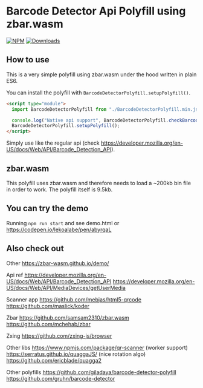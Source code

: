 # Barcode Detector Api Polyfill using zbar.wasm

[![NPM](https://nodei.co/npm/barcode-detector-zbar.png?mini=true)](https://nodei.co/npm/barcode-detector-zbar/)
[![Downloads](https://img.shields.io/npm/dt/barcode-detector-zbar.svg)](https://www.npmjs.com/package/barcode-detector-zbar)

## How to use

This is a very simple polyfill using zbar.wasm under the hood written in plain ES6.

You can install the polyfill with `BarcodeDetectorPolyfill.setupPolyfill()`.

```html
<script type="module">
  import BarcodeDetectorPolyfill from "./BarcodeDetectorPolyfill.min.js";

  console.log("Native api support", BarcodeDetectorPolyfill.checkBarcodeDetectorSupport());
  BarcodeDetectorPolyfill.setupPolyfill();
</script>
```

Simply use like the regular api (check https://developer.mozilla.org/en-US/docs/Web/API/Barcode_Detection_API).

## zbar.wasm

This polyfill uses zbar.wasm and therefore needs to load a ~200kb bin file in order to work. The polyfill itself is 9.5kb.

## You can try the demo

Running `npm run start` and see demo.html or https://codepen.io/lekoalabe/pen/abyrqaL

## Also check out

Other
https://zbar-wasm.github.io/demo/

Api ref
https://developer.mozilla.org/en-US/docs/Web/API/Barcode_Detection_API
https://developer.mozilla.org/en-US/docs/Web/API/MediaDevices/getUserMedia

Scanner app
https://github.com/mebjas/html5-qrcode
https://github.com/maslick/koder

Zbar
https://github.com/samsam2310/zbar.wasm
https://github.com/mchehab/zbar

Zxing
https://github.com/zxing-js/browser

Other libs
https://www.npmjs.com/package/qr-scanner (worker support)
https://serratus.github.io/quaggaJS/ (nice rotation algo)
https://github.com/ericblade/quagga2

Other polyfills
https://github.com/giladaya/barcode-detector-polyfill
https://github.com/gruhn/barcode-detector
